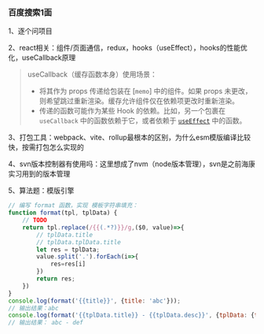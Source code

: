 ### 百度搜索1面

1、逐个问项目

2、react相关：组件/页面通信，redux，hooks（useEffect），hooks的性能优化，useCallback原理

> useCallback（缓存函数本身）使用场景：
>
> - 将其作为 props 传递给包装在 [`memo`] 中的组件。如果 props 未更改，则希望跳过重新渲染。缓存允许组件仅在依赖项更改时重新渲染。
> - 传递的函数可能作为某些 Hook 的依赖。比如，另一个包裹在 `useCallback` 中的函数依赖于它，或者依赖于 [`useEffect`](https://zh-hans.react.dev/reference/react/useEffect) 中的函数。

3、打包工具：webpack、vite、rollup最根本的区别，为什么esm模版编译比较快，按需打包怎么实现的

4、svn版本控制器有使用吗：这里想成了nvm（node版本管理），svn是之前海康实习用到的版本管理

5、算法题：模版引擎

```js
// 编写 format 函数，实现 模板字符串填充：
function format(tpl, tplData) {
    // TODO
    return tpl.replace(/{{(.*?)}}/g,($0, value)=>{
        // tplData.title
        // tplData.tplData.title
        let res = tplData;
        value.split('.').forEach(i=>{
            res=res[i]
        })
        return res;
    })
}
console.log(format('{{title}}', {title: 'abc'}));
// 输出结果：abc
console.log(format('{{tplData.title}} - {{tplData.desc}}', {tplData: {title: 'abc', desc: 'def'}}));
// 输出结果： abc - def

```

